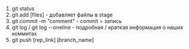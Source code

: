 1. git status
2. git add [files] - добавляет файлы в stage
3. git commit -m "comment" - commit = запись
4. git log / git log --oneline - подробная / краткая информация о наших коммитах
5. git push [rep_link] [branch_name]